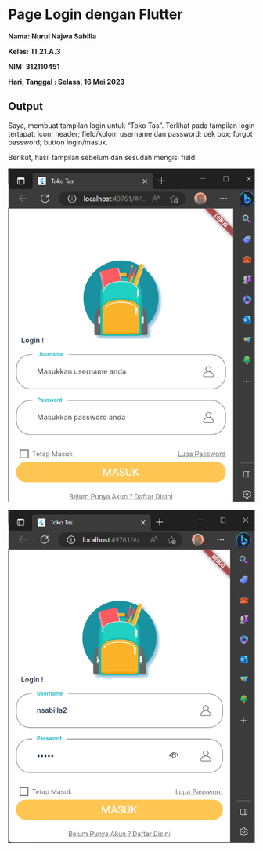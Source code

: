 # Page Login dengan Flutter

**<p>Nama: Nurul Najwa Sabilla</p>**
**<p>Kelas: TI.21.A.3</p>**
**<p>NIM: 312110451</p>**
**<p>Hari, Tanggal  : Selasa, 16 Mei 2023</p>**

## Output 

Saya, membuat tampilan login untuk  “Toko Tas”. Terlihat pada tampilan login tertapat: icon; header; field/kolom username dan password; cek box; forgot password; button login/masuk.

Berikut, hasil tampilan sebelum dan sesudah mengisi field:

![Output](gambar/login1.png)

![Output](gambar/login2.png)
